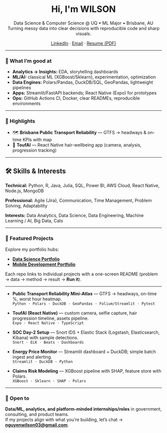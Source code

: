 <!-- Social preview: 1280×640 image with your name + tagline works great -->

<h1 align="center">Hi, I'm WILSON</h1>
<p align="center">
  Data Science & Computer Science @ UQ • ML Major • Brisbane, AU  
  <br/>
  Turning messy data into clear decisions with reproducible code and sharp visuals.
</p>

<p align="center">
  <a href="https://www.linkedin.com/in/wilson-nguyen-b6b838266/">LinkedIn</a> ·
  <a href="mailto:nguyenwilson03@gmail.com">Email</a> ·
  <a href="./resume.pdf">Resume (PDF)</a>
</p>

---

### 🚀 What I’m good at
- **Analytics → Insights:** EDA, storytelling dashboards
- **ML/AI:** classical ML (XGBoost/Sklearn), experimentation, optimization
- **Data Engines:** Polars/Pandas, DuckDB/SQL, GeoPandas, lightweight pipelines
- **Apps:** Streamlit/FastAPI backends; React Native (Expo) for prototypes
- **Ops:** GitHub Actions CI, Docker, clear READMEs, reproducible environments

---

### 🌟 Highlights
- 🗺️ **Brisbane Public Transport Reliability** — GTFS → headways & on-time KPIs with map
- 📱 **ToufAI** — React Native hair-wellbeing app (camera, analysis, progression tracking)
---

## 🛠 Skills & Interests

**Technical:** Python, R, Java, Julia, SQL, Power BI, AWS Cloud, React Native, Node.js, MongoDB  

**Professional:** Agile (Jira), Communication, Time Management, Problem Solving, Adaptability  

**Interests:** Data Analytics, Data Science, Data Engineering, Machine Learning / AI, Big Data, Cats


---

### 📌 Featured Projects

Explore my portfolio hubs:  
- **[Data Science Portfolio](https://github.com/wilsonnguyen03/data-science-portfolio)**
- **[Mobile Development Portfolio](https://github.com/wilsonnguyen03/app-mobile-web-portfolio)**

Each repo links to individual projects with a one-screen README (problem → data → method → result → **Run it**).

---

- **Public Transport Reliability Mini-Atlas** — GTFS → headways, on-time %, worst hour heatmap.  
  `Python · Polars · DuckDB · GeoPandas · Folium/Streamlit · Pytest`

- **ToufAI (React Native)** — custom camera, selfie capture, hair progression timeline, assets pipeline.  
  `Expo · React Native · TypeScript`

- **SOC Day-2 Setup** — Snort IDS + Elastic Stack (Logstash, Elasticsearch, Kibana) with sample detections.  
  `Snort · ELK · Beats · Dashboards`

- **Energy Price Monitor** — Streamlit dashboard + DuckDB; simple batch ingest and alerting.  
  `Streamlit · DuckDB · Python`

- **Claims Risk Modeling** — XGBoost pipeline with SHAP, feature store with Polars.  
  `XGBoost · Sklearn · SHAP · Polars`

---

### 🤝 Open to
**Data/ML, analytics, and platform-minded internships/roles** in government, consulting, and product teams.  
If my projects align with what you’re building, let’s chat → **nguyenwilson03@gmail.com**.

<!-- Optional: GitHub stats cards (uncomment if you want them)
<p>
  <img src="https://github-readme-stats.vercel.app/api?username=YOURUSERNAME&show_icons=true" height="150">
  <img src="https://github-readme-stats.vercel.app/api/top-langs/?username=YOURUSERNAME&layout=compact" height="150">
</p>
-->
